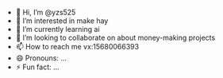 - 👋 Hi, I’m @yzs525
- 👀 I’m interested in make hay
- 🌱 I’m currently learning ai
- 💞️ I’m looking to collaborate on about money-making projects
- 📫 How to reach me vx:15680066393
- 😄 Pronouns: ...
- ⚡ Fun fact: ...

<!---
yzs525/yzs525 is a ✨ special ✨ repository because its `README.md` (this file) appears on your GitHub profile.
You can click the Preview link to take a look at your changes.
--->
